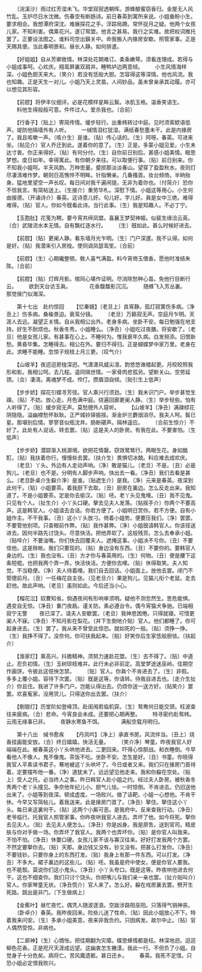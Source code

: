 <!-- { "loadSidebar": true } -->
　　〔浣溪沙〕雨过红芳湿未飞。华堂寂寂透朝晖。游蜂酿蜜窃香归。金屋无人风竹乱。玉炉尽日水沈微。伤春空有断肠诗。前日春英到寓所来说。小姐垂盼小生。要求相会。我想潭府深沈。难展探花之手。浮踪局蹐。常怀捉月之疑。他两个女孩儿家。不知利害。偶乘花兴。遂订鸳盟。他言之甚易。我行之实难。故把权词推托罢了。正要设法图之。谁料司空出鎭关中。命我搬入内掾房安歇。照管家事。正是天赐其便。当此春明景和。昼长人静。如何排遣。 

　　【好姐姐】自从芳卿致情。林深处花期难订。柔条嫩萼。须看连理成。若得与小姐成事呵。心欢庆。翔鸾屛裏双肩并。睡鸭垆边两意倾。 
　　小生风情海样深。小姐色胆天来大。〔笑介〕若没有恁般大胆。怎容得这等深情。他也风流。我也知趣。正是天生一对儿。小姐乃天上灵苗。人间妙品。虽未曾亲承其动履。亦可以想见其形容。 

　　【前腔】将伊丰仪细评。必是花模样星眸云鬓。冰肌玉格。温香笑语生。 
　　料他生得般般可意。件件过人。爱杀我也。〔合前〕 

　　【行香子】〔贴上〕寄简传情。缓步轻行。出重帏转过中庭。见时须索欵语低声。堤防他隔墙外有人听。 
　　一缄情泪红犹湿。满纸春愁墨未干。此是内掾房了。我且咳嗽一声。〔咳介生〕是谁。〔贴〕传心话的。〔生〕阿呀。春英。可进来坐。〔贴见介〕官人乔迁到此。遂着你的意了。〔生〕正是。多蒙小姐见爱。小生未达寸衷。你正来得好。〔贴〕有何分付。〔生〕自你前日别后。甚感小姐美情。眠思梦想。度日如年。幸得寓此。有你朝夕来往。可以取便行事。〔贴〕前日别来。你不知我小姐呵。半天风韵。万种思量。蹙损那淡淡春山。望穿了盈盈秋水。夜则灯尽凄淸难作梦。朝则日高憔悴不明眸。针指懒亲。几番搔首。妆台频倚。半晌抬身。猛地里望空一声长叹。每日间对我千遍闲提。无非为着你也。〔付简介〕恐你不信我言。有简帖送上。〔生接介〕重劳华札。深慰下情。小姐这等用心。小生何由报德。〔开诵诗介〕春英。这诗意儿好。句儿好。字儿好。眞是女中三绝。难得难得。〔贴〕官人。你如今旣看此诗。当行此事。〔生〕我是知趣人。不必丁宁。 

　　【玉胞肚】花笺为聘。要今宵共缔凤盟。喜襄王梦契神姬。似裴生缘洽云英。〔合〕武陵流水本无情。自有飘红逐水行。 
　　〔生〕旣如此。甚么时候好进去。 

　　【前腔】〔贴〕更阑人静。看东墙月光乍明。〔生〕门户深邃。我不认得。如何是好。〔贴〕我潜来引入房栊。使同调凤瑟鸾笙。〔合前〕 

　　【前腔】〔生〕心期纔整顿。敎人喜气满盈。料今宵倚玉偎香。愿他时准结朱陈。〔合前〕 

　　【前腔】〔贴〕灯辉月影。绾同心堪作证明。尽消除愁种心苗。免他行目断行云。 
　　欲到天台访玉眞。　　　　花香馥馥影沉沉。 
　　随蜂飞入芳丛裏。　　　　那觉侯门似海深。 

　　第十七出　赴约惊回 
　　【忆秦娥】〔老旦上〕良宵静。孤灯寂寞伤多病。〔净丑上〕伤多病。桑楡景迫。衰鸾分镜。 
　　〔老旦〕万籁寂无声。空庭月乍明。天涯人去远。凝望正关情。自从我相公出外。老身多病。坐卧不安。每日勉强在地支持。好生不耐烦也。秋香冬秀。小姐睡么。〔净丑〕小姐吃过夜膳。将安歇了。〔老旦〕他是女孩儿家。有甚事在心上。不睡何为。惟我衰年久病。白发频添。旧恨新愁。黄昏毕集。怎睡得去。相公在外。要归不得归。正是蝴蝶梦中家万里。老身在此。求睡不能睡。忽惊子规枝上月三更。〔叹气介〕 

　　【山坡羊】夜迢迢房栊深迥。气潇潇风威尖凛。韵悠悠谯楼起更。月皎皎照我形和影。我相公呵。去几程。遥同隔世情。一家骨肉悲孤另。望断关山。空劳延颈。〔合〕凄淸。离魂梦不成。伶仃。攒眉泪自倾。〔贴引生上低声〕 

　　【步步娇】探花引蝶寻芳径。官人乘兴行须劲。〔生〕我未识门户。举步甚觉生疎。〔贴〕不妨。放心走。月色满中庭。绕遍回廊更阑人静。〔生〕举步轻些。怕有人听得了。〔贴〕缓步寂无声。莫愁牕外人窥听。 
　　【山坡羊】〔净丑〕满疎棂花阴隐隐。溢幽襟愁怀耿耿。正严城铃铎振摇。渐金炉兰麝烟消尽。我夫人呵。鬓已星。那堪别后情。寥寥音似瓶沈井。肠断碪声。隔林遥应。 
　　〔合前生惊介〕不好了。此处有人说话。转去罢。〔贴〕这是夫人的卧房。有我在此。不要害怕。〔生低声〕 

　　【步步娇】潜踪渐入桃源境。欲把花情罄。窃效鹭鸶行。两眼生花。身如酩酊。〔贴〕我扶着你行。慢慢些去罢。〔扶介生〕畏惧切冰兢。料应难去成欢庆。 
　　〔老旦〕丫头。外边有人走动声响。〔净〕敢是猫儿。〔老旦〕不是。〔丑〕必是狗儿。〔老旦〕也不是。分明有人脚步声响。快出去一看。〔净丑〕我们去看是甚么。〔老旦卧桌介生躱介净〕是谁。〔贴遮生介〕是我。〔净〕元来是春英。夜深到此何干。〔贴〕小姐要茶。着我厨下去取。〔丑〕厨房在裏边。怎么反走出来。我知道了。不是小姐要茶。定是你去偷汉。〔贴〕呸。老丫头见鬼哩。〔丑〕我不见鬼。只见有个人。〔扯生介〕小丫头口硬。拏去见夫人发落。〔贴摇手介〕你两个不要高声。这是韩官人。小姐请去会话。你若方便了。小姐明日赏你。若不方便。自有小姐作主。不干我事。〔丑〕这小丫头放刁。倚着小姐势。便要压我们。〔净〕罢罢。不要管他别项。只查眼前作弊。〔贴〕我作甚弊。〔净〕小姐旣请韩官人。你该径送进去。因何半路先讨饶头。尽意快活。把他弄软了。这般残货。怎么去奉承小姐。〔贴啐介〕不要油嘴。你们快去回覆夫人。遮掩这事。小姐决不亏你。〔丑〕不要信他。这是赊帐。我们只要现的。〔贴〕身边没有东西。〔丑〕不要你的。要韩官人身边的。〔生〕我也没有。〔丑〕方才你与春英用的。〔生〕何物。〔丑〕便是腰下这条短棍。也把我两个弄一弄。快活快活。方便你去哩。〔贴〕休得取笑。夫人知觉。不当稳便。〔净〕夫人待着哩。我们自去回话。小姐面上。放他去罢。闭门不管牕前月。〔丑〕一任梅花自主张。〔见老旦介〕果是狗儿。见猫儿衔个老鼠。走去赶他。故此声响。〔老旦〕虽则如此。今后还当小心。 

　　【榴花泣】奴曹知省。倘遇夜间有形响审须明。疑他不测忽然生。思危能惧。遇变自无惊。〔净丑〕重门夜扃。谨关防。素必遵台令。偶今宵猫犬争驰。已端相寂宁无警 
　　夜已深了。请夫人安歇罢。〔老旦〕我神思困倦。只得就寝。可惜更阑人不寐。〔净丑〕不知月影在梨花。〔并下生倒地介贴〕官人。他们都睡了。你可起身进去。〔生〕罢了。我从来不曾受此惊恐。就如死的一般。〔贴〕须挣一挣。〔生〕我挣不得了。没奈何。你可扶我起来。〔贴〕好笑你后生家恁般胆怯。〔扶起介〕 

　　【渔家灯】乘高兴。抖擞精神。须努力速赴花盟。〔生〕去不得了。〔贴〕中道止。忍负初情。〔生〕玉树琼枝难并。此行未必非前定。高堂梦途迷巫岭。佳期空作画饼。令彼此这悒怏怎禁。 
　　〔贴〕官人。你眞个不肯进去了。〔生〕非假。多多上覆小姐。容待下次罢。〔贴〕旣是这等。你请转。待我自进去也。〔走介生扯介〕你且住。我进了许多门户。岂能认得出去。仍烦你送一送方好。〔贴笑介〕罢罢。欢喜寃家。没用货儿。只得送你出去罢。〔扶介〕 

　　【剔银灯】历堂阶如登峰顶。赴闺闱若临机穽。〔生〕鸳鸯何日能交颈。枉波查往来疲病。〔合〕悲命。今宵良会未成。还要把心期再整。 
　　特寻密约赴鸳帏。　　　　云雨无缘事已非。 
　　夜静水寒鱼不饵。　　　　满船空载月明归。 

　　第十八出　缄书愈疾 
　　【丹凤吟】〔净上〕承直书房。风流伴当。〔丑上〕烧香挂画能安放。〔合〕终日嬉嬉。快活无量。 
　　〔笑介净〕琴童。昨夜我官人好端端在此。被春英这小丫头哄他进去。二更回来。吓得心惊胆战。和衣睡倒。今早看他人不像人。鬼不像鬼。茶饭不吃。坐卧不安。怎生是好。〔丑〕书童。你晓得我官人平素读书君子。蓦地被这丫头哄坏了。今日或者又来。我们只在掾房门首待着。定要摆布他一番。〔净〕道犹未了。远远望见他走来。我和你躱在空处。〔贴上〕受人之托。必当终人之事。昨日韩官人赴小姐之约。经过夫人卧房。被秋香冬秀两个老丫头撞见。争奈他年纪儿小。胆气儿怯。一时惊倒。不肯进去。仍旧送他出来了。小姐等到夜深。顿成虚度。一场败兴。做了话靶。小姐一心想他。不肯干休。今早又写简帖儿。着我送来。此是掾房门首了。〔净丑〕拏住。拏住这小丫头。每日来这裏何干。〔贴〕这两个小厮可恶。是我府中。反来查我行动。〔净丑〕老爷临行。托我官人照管家事。你昨夜哄我官人进去。弄坏了他。如今将死。拏你去见夫人。〔贴〕去见夫人便怎么。〔净丑〕你是凶身。我是原吿。送到官司。精皮肤与你对手做一场。你弄坏了我官人。我两个也弄坏你。〔贴〕是你官人叫我来。不怕不怕。〔净丑〕休要口硬。女孩儿家不该与寡汉往来。好好打发我两个方罢。不然定要拏你去。〔贴〕天那。身边钱又没有。钞又没有。把甚么打发你。〔净丑〕不要钱钞。只要你身上的东西打发。〔贴〕我身上有那一件东西。可以打发。〔净丑〕不多大。裙子裏边的这些儿。〔贴〕呸。我虽是府中使女。便是你官人要我。也不能彀。莫说你们这小鬼头。〔净丑〕小丫头夸口。旣是这等。昨夜哄他进去何干。这也不细查你。我们只讨个饶头。你把嘴儿与我们亲一亲也罢。〔扯介贴叫介〕官人。你家琴童无状。〔净丑慌介〕官人来了。怎么好。躱在戏房裏去罢。劈开生死路。跳出是非门。〔下生做病上〕 

　　【金蕉叶】昼忙夜忙。偶凭人随波逐浪。空跋涉路阻巫阳。只落得气销神丧。 
　　〔卧卓介〕春英。我昨夜回来。险些儿送了性命。〔贴〕因此小姐放心不下。特着我来问安。〔生〕多承小姐美意。夜来非我负约。只因病发。故尔中止。〔贴〕官人偶然受惊。非病也。 

　　【二郞神】〔生〕心惆怅。把佳期翻为灾瘴。蝶思蜂情都是枉。林深地迥。迢迢柳色花香。正是咫尺天涯成远望。这幽衷怎生撇漾。我此一行。不但负了小姐。自觉身子十分危矣。病将亡。苦风魔遗骸。甚日还乡。 
　　春英。我死不足惜。只恐小姐必定恨我败兴。 

